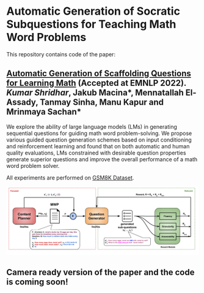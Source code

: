 
# Automatic Generation of Socratic Subquestions for Teaching Math Word Problems

This repository contains code of the paper:

[Automatic Generation of Scaffolding Questions for Learning Math]() (Accepted at EMNLP 2022).  
*Kumar Shridhar*, Jakub Macina*, Mennatallah El-Assady, Tanmay Sinha, Manu Kapur and Mrinmaya Sachan*
--

We explore the ability of large language models (LMs) in generating sequential questions for guiding math word problem-solving. We propose various guided question generation schemes based on input conditioning and reinforcement learning and found that on both automatic and human quality evaluations, LMs constrained with desirable question properties generate superior questions and improve the overall performance of a math word problem solver.

All experiments are performed on [GSM8K Dataset](https://github.com/openai/grade-school-math).

![Overall architercure](Images/Socratic_mainfig.png)



## Camera ready version of the paper and the code is coming soon!